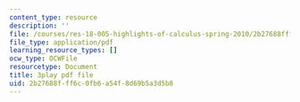 ```yaml
---
content_type: resource
description: ''
file: /courses/res-18-005-highlights-of-calculus-spring-2010/2b27688fff6c0fb6a54f8d69b5a3d5b8_5ZpqI8zz1HM.pdf
file_type: application/pdf
learning_resource_types: []
ocw_type: OCWFile
resourcetype: Document
title: 3play pdf file
uid: 2b27688f-ff6c-0fb6-a54f-8d69b5a3d5b8
---
```

